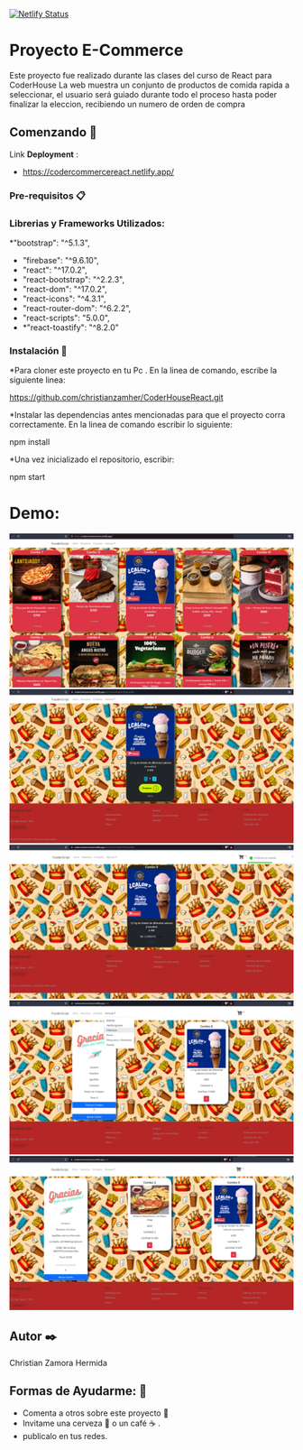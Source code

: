 [![Netlify Status](https://api.netlify.com/api/v1/badges/9361f901-02e4-4807-9f34-259676d36bbe/deploy-status)](https://app.netlify.com/sites/codercommercereact/deploys)

# Proyecto E-Commerce

Este proyecto fue realizado durante las clases del curso de React para CoderHouse
La web muestra un conjunto de productos de comida rapida a seleccionar, el usuario será guiado durante todo el proceso hasta poder finalizar la eleccion, recibiendo un numero de orden de compra 

## Comenzando 🚀



Link **Deployment**  :
* https://codercommercereact.netlify.app/


### Pre-requisitos 📋

### Librerias y Frameworks Utilizados:
   *"bootstrap": "^5.1.3",
   * "firebase": "^9.6.10",
   * "react": "^17.0.2",
   * "react-bootstrap": "^2.2.3",
   * "react-dom": "^17.0.2",
   * "react-icons": "^4.3.1",
   * "react-router-dom": "^6.2.2",
   * "react-scripts": "5.0.0",
   * *"react-toastify": "^8.2.0"

### Instalación 🔧


*Para cloner este proyecto en tu Pc . En la linea de comando, escribe la siguiente linea:

 https://github.com/christianzamher/CoderHouseReact.git

*Instalar las dependencias antes mencionadas para que el proyecto corra correctamente. En la linea de comando escribir lo siguiente:

npm install

*Una vez inicializado el repositorio, escribir:

npm start

# Demo:
![alt text](https://github.com/christianzamher/CoderHouseReact/blob/master/public/images/1.png "Pantalla de Inicio")
![alt text](https://github.com/christianzamher/CoderHouseReact/blob/master/public/images/2.png "Seleccion de producto")
![alt text](https://github.com/christianzamher/CoderHouseReact/blob/master/public/images/3.png "eleccion y cantidad")
![alt text](https://github.com/christianzamher/CoderHouseReact/blob/master/public/images/4.png "previa a finalizar compra")
![alt text](https://github.com/christianzamher/CoderHouseReact/blob/master/public/images/5.png "compra finalizada ")


## Autor ✒️

Christian Zamora Hermida





## Formas de Ayudarme: 🎁

* Comenta a otros sobre este proyecto 📢
* Invitame una cerveza 🍺 o un café ☕ . 
* publicalo en tus redes.


